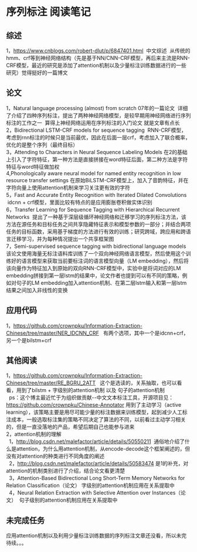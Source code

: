 序列标注 阅读笔记
====

综述
----
1，https://www.cnblogs.com/robert-dlut/p/6847401.html  中文综述  从传统的hmm、crf等到神经网络结构（先是基于NN/CNN-CRF模型，再后来主流是RNN-CRF模型，最近的研究是添加了attention机制以及少量标注训练数据进行的一些研究）觉得挺好的一篇博文<br/>

论文
----
1，Natural language processing (almost) from scratch  07年的一篇论文  详细了介绍了四种序列标注，提出了两种神经网络模型，是较早期用神经网络进行序列标注的工作之一  算得上神经网络运用在序列标注的入门论文 就是文章有点长<br/>
2，Bidirectional LSTM-CRF models for sequence tagging  RNN-CRF模型，考虑到rnn标注的时候只是当前最优，因此在后面一层crf，考虑加入了联合概率，优化的是整个序列（最终目标）<br/>
3，Attending to Characters in Neural Sequence Labeling Models 在2的基础上引入了字符特征，第一种方法是直接拼接在word特征后面，第二种方法是字符特征与word特征做加权<br>
4,Phonologically aware neural model for named entity recognition in low resource transfer settings 在原始BiLSTM-CRF模型上，加入了音韵特征，并在字符向量上使用attention机制来学习关注更有效的字符<br/>
5，Fast and Accurate Entity Recognition with Iterated Dilated Convolutions  idcnn + crf模型，里面比较有特点的是应用膨胀卷积做实体识别<br/>
6，Transfer Learning for Sequence Tagging with Hierarchical Recurrent Networks  提出了一种基于深层级循环神经网络和迁移学习的序列标注方法，该方法在源任务和目标任务之间共享隐藏特征表示和模型参数的一部分；并结合两项任务的目标函数，采用基于梯度的方法进行有效的训练；研究跨域，跨应用和跨语言迁移学习，并为每种情况提出一个共享框架图<br/>
7，Semi-supervised sequence tagging with bidirectional language models 该论文使用海量无标注语料库训练了一个双向神经网络语言模型，然后使用这个训练好的语言模型来获取当前要标注词的语言模型向量（LM embedding），然后将该向量作为特征加入到原始的双向RNN-CRF模型中，实验中是将词对应的LM embedding拼接到第一层lstm的结果中，论文作者也提到可以有不同的策略，例如对句子的LM embedding加入attention机制、在第二层lstm输入和第一层lstm结果之间加入非线性的变换<br/>

应用代码
----
1，https://github.com/crownpku/Information-Extraction-Chinese/tree/master/NER_IDCNN_CRF   有两个选项，其中一个是idcnn+crf，另一个是bilstm+crf<br/>

其他阅读
----
1，https://github.com/crownpku/Information-Extraction-Chinese/tree/master/RE_BGRU_2ATT   这个是选读的，关系抽取，也可以看看，用到了bilstm + 字级别的attention机制 以及 句子的attention机制<br/>
   ps：这个博主最近忙于为组织做贡献--中文文本标注工具，开源项目见：https://github.com/crownpku/Chinese-Annotator  用到了主动学习（active learning），该策略主要是用尽可能少量的标注数据来训练模型，起到减少人工标注成本，一般选取标注集的策略不同决定了算法的不同，以前看过主动学习相关的，但是一直没落地的产品，希望后期自己也能参与进来<br/>
2，attention机制的理解<br/>
    1，http://blog.csdn.net/malefactor/article/details/50550211  通俗地介绍了什么是attention，为什么用attention机制，从encode-decode这个框架阐述的，但没有对attention的种类进行不同角度的阐述<br/>
    2，http://blog.csdn.net/malefactor/article/details/50583474 是1的补充，对attention的机制类别进行了介绍，结合论文看更清楚<br/>
    3，Attention-Based Bidirectional Long Short-Term Memory Networks for Relation Classification（论文） 字级别的attention机制应用在关系提取中<br/>
    4，Neural Relation Extraction with Selective Attention over Instances（论文）  句子级别的attention机制应用在关系提取中<br/>

未完成任务
----
应用attention机制以及利用少量标注训练数据的序列标注文章还没看，所以未完待续。。。<br/>
   

